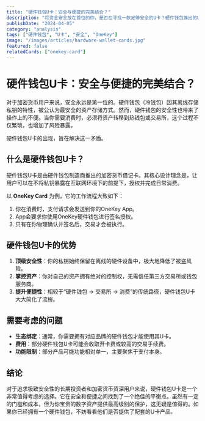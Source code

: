 ```yaml
---
title: "硬件钱包U卡：安全与便捷的完美结合？"
description: "将资金安全放在首位的你，是否在寻找一款足够安全的U卡？硬件钱包推出的U卡可能是你的答案。本文将探讨硬件钱包U卡的优势与选择。"
publishDate: "2024-04-05"
category: "analysis"
tags: ["硬件钱包", "U卡", "安全", "OneKey"]
image: "/images/articles/hardware-wallet-cards.jpg"
featured: false
relatedCards: ["onekey-card"]
---
```


# 硬件钱包U卡：安全与便捷的完美结合？

对于加密货币用户来说，安全永远是第一位的。硬件钱包（冷钱包）因其离线存储私钥的特性，被公认为最安全的资产存储方式。然而，硬件钱包的安全性也带来了操作上的不便。当你需要消费时，必须将资产转移到热钱包或交易所，这个过程不仅繁琐，也增加了风险暴露。

硬件钱包U卡的出现，旨在解决这一矛盾。

## 什么是硬件钱包U卡？

硬件钱包U卡是由硬件钱包制造商推出的加密货币借记卡。其核心设计理念是，让用户可以在不将私钥暴露在互联网环境下的前提下，授权并完成日常消费。

以 **OneKey Card** 为例，它的工作流程大致如下：
1. 你在消费时，支付请求会发送到你的OneKey App。
2. App会要求你使用OneKey硬件钱包进行签名授权。
3. 只有在你物理确认并签名后，交易才会被执行。

## 硬件钱包U卡的优势

1.  **顶级安全性**：你的私钥始终保留在离线的硬件设备中，极大地降低了被盗风险。
2.  **掌控资产**：你对自己的资产拥有绝对的控制权，无需信任第三方交易所或钱包服务商。
3.  **提升便捷性**：相较于“硬件钱包 -> 交易所 -> 消费”的传统路径，硬件钱包U卡大大简化了流程。

## 需要考虑的问题

- **生态绑定**：通常，你需要拥有对应品牌的硬件钱包才能使用其U卡。
- **费用**：部分硬件钱包U卡可能会收取开卡费或较高的交易手续费。
- **功能限制**：部分产品可能功能相对单一，主要聚焦于支付本身。

## 结论

对于追求极致安全性的长期投资者和加密货币资深用户来说，硬件钱包U卡是一个非常值得考虑的选择。它在安全和便捷之间找到了一个绝佳的平衡点。虽然有一定的门槛和成本，但为你宝贵的数字资产提供最高级别的保护，这无疑是值得的。如果你已经拥有一个硬件钱包，不妨看看他们是否提供了配套的U卡产品。
